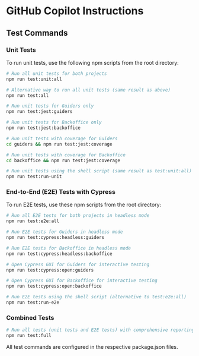 # GitHub Copilot Instructions

## Test Commands

### Unit Tests

To run unit tests, use the following npm scripts from the root directory:

```bash
# Run all unit tests for both projects
npm run test:unit:all

# Alternative way to run all unit tests (same result as above)
npm run test:all

# Run unit tests for Guiders only
npm run test:jest:guiders

# Run unit tests for Backoffice only
npm run test:jest:backoffice

# Run unit tests with coverage for Guiders
cd guiders && npm run test:jest:coverage

# Run unit tests with coverage for Backoffice
cd backoffice && npm run test:jest:coverage

# Run unit tests using the shell script (same result as test:unit:all)
npm run test:run-unit
```

### End-to-End (E2E) Tests with Cypress

To run E2E tests, use these npm scripts from the root directory:

```bash
# Run all E2E tests for both projects in headless mode
npm run test:e2e:all

# Run E2E tests for Guiders in headless mode
npm run test:cypress:headless:guiders

# Run E2E tests for Backoffice in headless mode
npm run test:cypress:headless:backoffice

# Open Cypress GUI for Guiders for interactive testing
npm run test:cypress:open:guiders

# Open Cypress GUI for Backoffice for interactive testing
npm run test:cypress:open:backoffice

# Run E2E tests using the shell script (alternative to test:e2e:all)
npm run test:run-e2e
```

### Combined Tests

```bash
# Run all tests (unit tests and E2E tests) with comprehensive reporting
npm run test:full
```

All test commands are configured in the respective package.json files.
